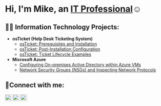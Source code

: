 <h1>Hi, I'm Mike, an <a href="https://linkedin.com/in/michael-granat">IT Professional</a>☺</h1>

<h2>👨‍💻 Information Technology Projects:</h2>

- <b>osTicket (Help Desk Ticketing System)</b>
  - [osTicket: Prerequisites and Installation](https://github.com/MikeGranat/osticket-prereqs)
  - [osTicket: Post-Installation Configuration](https://github.com/MikeGranat/post-install-config)
  - [osTicket: Ticket Lifecycle Examples](https://github.com/joshmadakorc/ticket-lifecycle)
- <b>Microsoft Azure</b>
  - [Configuring On-premises Active Directory within Azure VMs](https://github.com/joshmadakorc/configure-ad)
  - [Network Security Groups (NSGs) and Inspecting Network Protocols](https://github.com/joshmadakorc/azure-network-protocols)

<h2>🤳Connect with me:</h2>

[<img align="left" alt="Josh | Twitter" width="22px" src="https://cdn.jsdelivr.net/npm/simple-icons@v3/icons/twitter.svg" />][twitter]
[<img align="left" alt="Josh | LinkedIn" width="22px" src="https://cdn.jsdelivr.net/npm/simple-icons@v3/icons/linkedin.svg" />][linkedin]
[<img align="left" alt="Josh | Instagram" width="22px" src="https://cdn.jsdelivr.net/npm/simple-icons@v3/icons/instagram.svg" />][instagram]

[twitter]: https://x.com/Mikeg_86
[instagram]: https://www.instagram.com/mike_granat811/
[linkedin]: https://www.linkedin.com/in/michael-granat
